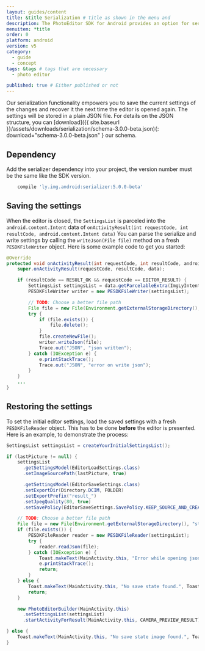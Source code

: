 ```yaml
---
layout: guides/content
title: &title Serialization # title as shown in the menu and 
description: The PhotoEditor SDK for Android provides an option for serialization and deserialization, allowing your users to save and revise their work anytime.
menuitem: *title
order: 0
platform: android
version: v5
category: 
  - guide
  - concept
tags: &tags # tags that are necessary
  - photo editor 

published: true # Either published or not 
---
```


Our serialization functionality empowers you to save the current settings of the changes and recover it the next time the editor is opened again. The settings will be stored in a plain JSON file.
For details on the JSON structure, you can [download]({{ site.baseurl }}/assets/downloads/serialization/schema-3.0.0-beta.json){: download="schema-3.0.0-beta.json" } our schema.

## Dependency

Add the serializer dependency into your project, the version number must be the same like the SDK version.

```groovy
	compile 'ly.img.android:serializer:5.0.0-beta'
```

## Saving the settings
When the editor is closed, the `SettingsList` is parceled into the `android.content.Intent` data of `onActivityResult(int requestCode, int resultCode, android.content.Intent data)`
You can parse the serialize and write settings by calling the `writeJson(File file)` method on a fresh `PESDKFileWriter` object.
Here is some example code to get you started:

```java
@Override
protected void onActivityResult(int requestCode, int resultCode, android.content.Intent data) {
    super.onActivityResult(requestCode, resultCode, data);

    if (resultCode == RESULT_OK && requestCode == EDITOR_RESULT) {
		SettingsList settingsList = data.getParcelableExtra(ImgLyIntent.SETTINGS_LIST);
        PESDKFileWriter writer = new PESDKFileWriter(settingsList);

        // TODO: Choose a better file path
        File file = new File(Environment.getExternalStorageDirectory(), "staveState.pesdk");
        try {
            if (file.exists()) {
                file.delete();
            }
            file.createNewFile();
            writer.writeJson(file);
            Trace.out("JSON", "json written");
        } catch (IOException e) {
            e.printStackTrace();
            Trace.out("JSON", "error on write json");
        }
    }
    ...
}
```

## Restoring the settings

To set the initial editor settings, load the saved settings with a fresh `PESDKFileReader` object. This has to be done **before** the editor is presented. Here is an example, to demonstrate the process:

```java
SettingsList settingsList = createYourInitialSettingsList();

if (lastPicture != null) {
    settingsList
      .getSettingsModel(EditorLoadSettings.class)
      .setImageSourcePath(lastPicture, true)

      .getSettingsModel(EditorSaveSettings.class)
      .setExportDir(Directory.DCIM, FOLDER)
      .setExportPrefix("result_")
      .setJpegQuality(80, true)
      .setSavePolicy(EditorSaveSettings.SavePolicy.KEEP_SOURCE_AND_CREATE_ALWAYS_OUTPUT);

    // TODO: Choose a better file path
    File file = new File(Environment.getExternalStorageDirectory(), "staveState.pesdk");
    if (file.exists()) {
        PESDKFileReader reader = new PESDKFileReader(settingsList);
        try {
            reader.readJson(file);
        } catch (IOException e) {
            Toast.makeText(MainActivity.this, "Error while opening json.", Toast.LENGTH_LONG).show();
            e.printStackTrace();
            return;
        }
    } else {
        Toast.makeText(MainActivity.this, "No save state found.", Toast.LENGTH_LONG).show();
        return;
    }

    new PhotoEditorBuilder(MainActivity.this)
      .setSettingsList(settingsList)
      .startActivityForResult(MainActivity.this, CAMERA_PREVIEW_RESULT);

} else {
    Toast.makeText(MainActivity.this, "No save state image found.", Toast.LENGTH_LONG).show();
}
```